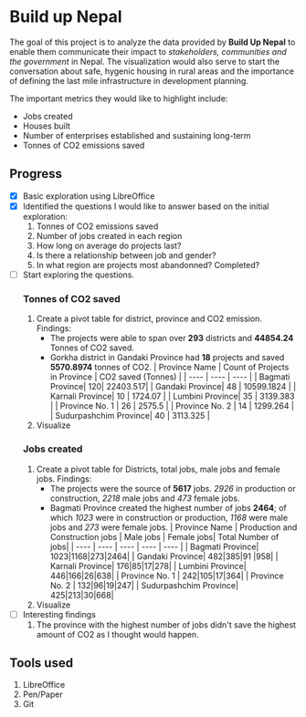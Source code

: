 # Build up Nepal

The goal of this project is to analyze the data provided by **Build Up Nepal** to enable them communicate their impact to *stakeholders, communities and the government* in Nepal.
The visualization would also serve to start the conversation about safe, hygenic housing in rural areas and the importance of defining the last mile infrastructure in development planning.

The important metrics they would like to highlight include:

- Jobs created
- Houses built
- Number of enterprises established and sustaining long-term
- Tonnes of CO2 emissions saved

## Progress

- [X] Basic exploration using LibreOffice
- [X] Identified the questions I would like to answer based on the initial exploration:
  1. Tonnes of CO2 emissions saved
  2. Number of jobs created in each region
  3. How long on average do projects last?
  4. Is there a relationship between job and gender?
  5. In what region are projects most abandonned? Completed?
- [ ] Start exploring the questions.
    ### Tonnes of CO2 saved  
    1. Create a pivot table for district, province and CO2 emission.
        Findings:  
        - The projects were able to span over **293** districts and **44854.24** Tonnes of CO2 saved.
        - Gorkha district in Gandaki Province had **18** projects and saved **5570.8974** tonnes of CO2.
        | Province Name | Count of Projects in Province | CO2 saved (Tonnes) |
        | ---- | ---- | ---- |
        | Bagmati Province| 120| 22403.517|
        | Gandaki Province| 48 | 10599.1824 |
        | Karnali Province| 10 | 1724.07  |
        | Lumbini Province| 35 | 3139.383 |
        | Province No. 1  | 26 | 2575.5   |
        | Province No. 2  | 14 | 1299.264 |
        | Sudurpashchim Province|  40 |  3113.325    |
    2. Visualize
    ### Jobs created
    1. Create a pivot table for Districts, total jobs, male jobs and female jobs.
        Findings:
        - The projects were the source of **5617** jobs. *2926* in production or construction, 	*2218* male jobs and *473* female jobs.	
        - Bagmati Province created the highest number of jobs **2464**; of which *1023* were in construction or production, *1168* were male jobs and *273* were female jobs.
        | Province Name | Production and Construction jobs | Male jobs | Female jobs| Total Number of jobs|
        | ---- | ---- | ---- | ---- | ---- |
        | Bagmati Province| 1023|1168|273|2464|
        | Gandaki Province| 482|385|91 |958|
        | Karnali Province| 176|85|17|278|
        | Lumbini Province| 446|166|26|638|
        | Province No. 1  | 242|105|17|364|
        | Province No. 2  | 132|96|19|247|
        | Sudurpashchim Province|  425|213|30|668|
    2. Visualize
- [ ] Interesting findings
    1. The province with the highest number of jobs didn't save the highest amount of CO2 as I thought would happen.

## Tools used
1. LibreOffice
2. Pen/Paper
3. Git
